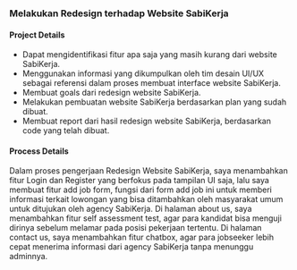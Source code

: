 ### Melakukan Redesign terhadap Website SabiKerja
#### Project Details 
  - Dapat mengidentifikasi fitur apa saja yang masih kurang dari website SabiKerja.
  - Menggunakan informasi yang dikumpulkan oleh tim desain UI/UX sebagai referensi dalam proses membuat interface website SabiKerja.
  - Membuat goals dari redesign website SabiKerja.
  - Melakukan pembuatan website SabiKerja berdasarkan plan yang sudah dibuat.
  - Membuat report dari hasil redesign website SabiKerja, berdasarkan code yang telah dibuat.
#### Process Details
Dalam proses pengerjaan Redesign Website SabiKerja, saya menambahkan fitur Login dan Register yang berfokus pada tampilan UI saja, lalu saya membuat fitur add job form, fungsi dari form add job ini untuk memberi informasi terkait lowongan yang bisa ditambahkan oleh masyarakat umum untuk ditujukan oleh agency SabiKerja. Di halaman about us, saya menambahkan fitur self assessment test, agar para kandidat bisa menguji dirinya sebelum melamar pada posisi pekerjaan tertentu. Di halaman contact us, saya menambahkan fitur chatbox, agar para jobseeker lebih cepat menerima informasi dari agency SabiKerja tanpa menunggu adminnya.
